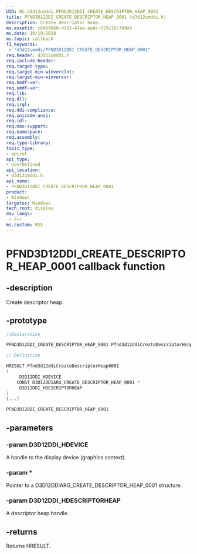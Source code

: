 ```yaml
---
UID: NC:d3d12umddi.PFND3D12DDI_CREATE_DESCRIPTOR_HEAP_0001
title: PFND3D12DDI_CREATE_DESCRIPTOR_HEAP_0001 (d3d12umddi.h)
description: Create descriptor heap.
ms.assetid: c60b9860-d115-47ee-aadc-f25c36c789a5
ms.date: 10/19/2018
ms.topic: callback
f1_keywords:
 - "d3d12umddi/PFND3D12DDI_CREATE_DESCRIPTOR_HEAP_0001"
req.header: d3d12umddi.h
req.include-header:
req.target-type:
req.target-min-winverclnt:
req.target-min-winversvr:
req.kmdf-ver:
req.umdf-ver:
req.lib:
req.dll:
req.irql: 
req.ddi-compliance:
req.unicode-ansi:
req.idl:
req.max-support:
req.namespace:
req.assembly:
req.type-library: 
topic_type: 
- apiref
api_type: 
- UserDefined
api_location: 
- d3d12umddi.h
api_name: 
- PFND3D12DDI_CREATE_DESCRIPTOR_HEAP_0001
product: 
- Windows
targetos: Windows
tech.root: display
dev_langs:
 - c++
ms.custom: RS5
---
```


# PFND3D12DDI_CREATE_DESCRIPTOR_HEAP_0001 callback function

## -description

Create descriptor heap.

## -prototype

```cpp
//Declaration

PFND3D12DDI_CREATE_DESCRIPTOR_HEAP_0001 Pfnd3d12ddiCreateDescriptorHeap0001; 

// Definition

HRESULT Pfnd3d12ddiCreateDescriptorHeap0001 
(
	 D3D12DDI_HDEVICE
	CONST D3D12DDIARG_CREATE_DESCRIPTOR_HEAP_0001 *
	 D3D12DDI_HDESCRIPTORHEAP
)
{...}

PFND3D12DDI_CREATE_DESCRIPTOR_HEAP_0001 


```

## -parameters

### -param D3D12DDI_HDEVICE  

A handle to the display device (graphics context).
 
### -param * 

Pointer to a D3D12DDIARG_CREATE_DESCRIPTOR_HEAP_0001 structure.

### -param D3D12DDI_HDESCRIPTORHEAP

A descriptor heap handle.

## -returns

Returns HRESULT.
